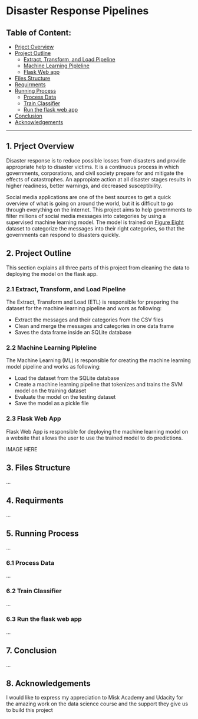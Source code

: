 # Disaster Response Pipelines

## Table of Content:
* [Prject Overview](#project_overview)
* [Project Outline](#project_outline)
  * [Extract, Transform, and Load Pipeline](#etl_pipline)
  * [Machine Learning Pipleline](#machine_learning_pipeline)
  * [Flask Web app](#flask_app)
* [Files Structure](#files)
* [Requirments](#requirments)
* [Running Process](#running)
  * [Process Data](#process_data)
  * [Train Classifier](#train_classifier)
  * [Run the flask web app](#run_flask_app)
* [Conclusion](#conclusion)
* [Acknowledgements](#acknowledgements)

***
<a id='project_overview'></a>
## 1. Prject Overview
Disaster response is to reduce possible losses from disasters and provide appropriate help to disaster victims. It is a continuous process in which governments, corporations, and civil society prepare for and mitigate the effects of catastrophes. An appropiate action at all disaster stages results in higher readiness, better warnings, and decreased susceptibility.

Social media applications are one of the best sources to get a quick overview of what is going on around the world, but it is difficult to go through everything on the internet. This project aims to help governments to filter millions of social media messages into categories by using a supervised machine learning model. The model is trained on [Figure Eight](https://appen.com/) dataset to categorize the messages into their right categories, so that the governments can respond to disasters quickly.

<a id='project_outline'></a>
## 2. Project Outline
This section explains all three parts of this project from cleaning the data to deploying the model on the flask app. 

<a id='etl_pipline'></a>
### 2.1 Extract, Transform, and Load Pipeline 
The Extract, Transform and Load (ETL) is responsible for preparing the dataset for the machine learning pipeline and wors as following:
* Extract the messages and their categories from the CSV files
* Clean and merge the messages and categories in one data frame
* Saves the data frame inside an SQLite database

<a id='machine_learning_pipeline'></a>
### 2.2 Machine Learning Pipleline 
The Machine Learning (ML) is responsible for creating the machine learning model pipeline and works as following:
* Load the dataset from the SQLite database 
* Create a machine learning pipeline that tokenizes and trains the SVM model on the training dataset 
* Evaluate the model on the testing dataset 
* Save the model as a pickle file 

<a id='flask_app'></a>
### 2.3 Flask Web App
Flask Web App is responsible for deploying the machine learning model on a website that allows the user to use the trained model to do predictions.

IMAGE HERE

<a id='files'></a>
## 3. Files Structure
...

<a id='requirments'></a>
## 4. Requirments
...

<a id='running'></a>
## 5. Running Process
...

<a id='process_data'></a>
### 6.1 Process Data
...

<a id='train_classifier'></a>
### 6.2 Train Classifier 
...

<a id='run_flask_app'></a>
### 6.3 Run the flask web app
...

<a id='conclusion'></a>
## 7. Conclusion
...

<a id='acknowledgements'></a>
## 8. Acknowledgements
I would like to express my appreciation to Misk Academy and Udacity for the amazing work on the data science course and the support they give us to build this project
